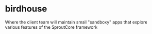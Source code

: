 birdhouse
=========

Where the client team will maintain small "sandboxy" apps that explore various features of the SproutCore framework
